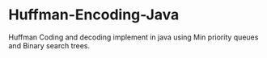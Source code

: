 # Huffman-Encoding-Java
Huffman Coding and decoding implement in java using Min priority queues and Binary search trees.

